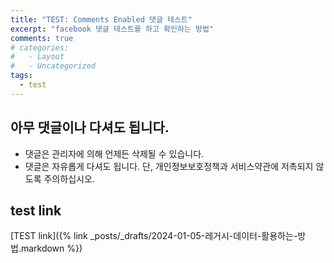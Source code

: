 ```yaml
---
title: "TEST: Comments Enabled 댓글 테스트"
excerpt: "facebook 댓글 테스트를 하고 확인하는 방법"
comments: true
# categories:
#   - Layout
#   - Uncategorized
tags:
  - test
---
```


## 아무 댓글이나 다셔도 됩니다.
* 댓글은 관리자에 의해 언제든 삭제될 수 있습니다.
* 댓글은 자유롭게 다셔도 됩니다. 단, 개인정보보호정책과 서비스약관에 저촉되지 않도록 주의하십시오.

## test link
[TEST link]({% link _posts/_drafts/2024-01-05-레거시-데이터-활용하는-방법.markdown %})